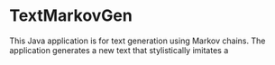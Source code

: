 # TextMarkovGen
This Java application is for text generation using Markov chains. The application generates a new text that stylistically imitates a 